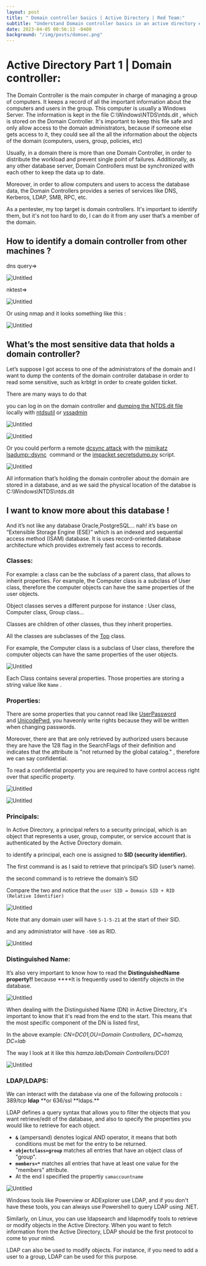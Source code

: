 ```yaml
---
layout: post
title: " Domain controller basics | Active Directory | Red Team:"
subtitle: "Understand Domain controller basics in an active directory environment"
date: 2023-04-05 00:56:13 -0400
background: "/img/posts/domsec.png"
---
```


# Active Directory Part 1 | Domain controller:

The Domain Controller is the main computer in charge of managing a group of computers. It keeps a record of all the important information about the computers and users in the group. This computer is usually a Windows Server. The information is kept in the file C:\Windows\NTDS\ntds.dit , which is stored on the Domain Controller. It's important to keep this file safe and only allow access to the domain administrators, because if someone else gets access to it, they could see all the all the information about the objects of the domain (computers, users, group, policies, etc)

Usually, in a domain there is more than one Domain Controller, in order to distribute the workload and prevent single point of failures. Additionally, as any other database server, Domain Controllers must be synchronized with each other to keep the data up to date.

Moreover, in order to allow computers and users to access the database data, the Domain Controllers provides a series of services like DNS, Kerberos, LDAP, SMB, RPC, etc.

As a pentester, my top target is domain controllers. It's important to identify them, but it's not too hard to do, I can do it from any user that’s a member of the domain.

## How to identify a domain controller from other machines ?

dns query⇒

![Untitled](/img/posts/AD1/Untitled.png)

nktest⇒

![Untitled](/img/posts/AD1/Untitled%201.png)

Or using nmap and it looks something like this :

![Untitled](/img/posts/AD1/Untitled%202.png)

## What’s the most sensitive data that holds a domain controller?

Let’s suppose I got access to one of the administrators of the domain and I want to dump the contents of the domain controller database in order to read some sensitive, such as krbtgt in order to create golden ticket.

There are many ways to do that

you can log in on the domain controller and [dumping the NTDS.dit file](https://www.ired.team/offensive-security/credential-access-and-credential-dumping/ntds.dit-enumeration#no-credentials-ntdsutil) locally with [ntdsutil](<https://docs.microsoft.com/en-us/previous-versions/windows/it-pro/windows-server-2012-r2-and-2012/cc753343(v=ws.11)>) or [vssadmin](https://docs.microsoft.com/en-gb/windows-server/administration/windows-commands/vssadmin)

![Untitled](/img/posts/AD1/Untitled%203.png)

![Untitled](/img/posts/AD1/Untitled%204.png)

Or you could perform a remote [dcsync attack](https://adsecurity.org/?p=1729) with the [mimikatz lsadump::dsync](https://github.com/gentilkiwi/mimikatz/wiki/module-~-lsadump#dcsync)
 command or the [impacket secretsdump.py](https://github.com/SecureAuthCorp/impacket/blob/master/examples/secretsdump.py) script.

![Untitled](/img/posts/AD1/Untitled%205.png)

All information that’s holding the domain controller about the domain are stored in a database, and as we said the physical location of the databse is C:\Windows\NTDS\ntds.dit

## I want to know more about this database !

And it’s not like any database Oracle,PostgreSQL… nah! it’s base on “Extensible Storage Engine (ESE)” which is an indexed and sequential access method (ISAM) database. It is uses record-oriented database architecture which provides extremely fast access to records.

### Classes:

For example: a class can be the subclass of a parent class, that allows to inherit properties. For example, the Computer class is a subclass of User class, therefore the computer objects can have the same properties of the user objects.

Object classes serves a different purpose for instance : User class, Computer class, Group class…

Classes are children of other classes, thus they inherit properties.

All the classes are subclasses of the [Top](https://docs.microsoft.com/en-us/windows/win32/adschema/c-top) class.

For example, the Computer class is a subclass of User class, therefore the computer objects can have the same properties of the user objects.

![Untitled](/img/posts/AD1/Untitled%206.png)

Each Class contains several properties. Those properties are storing a string value like `Name` .

### Properties:

There are some properties that you cannot read like [UserPassword](https://docs.microsoft.com/en-us/openspecs/windows_protocols/ms-adts/f3adda9f-89e1-4340-a3f2-1f0a6249f1f8) and [UnicodePwd](https://docs.microsoft.com/en-us/openspecs/windows_protocols/ms-ada3/71e64720-be27-463f-9cc5-117f4bc849e1), you haveonly write rights because they will be written when changing passwords.

Moreover, there are that are only retrieved by authorized users because they are have the 128 flag in the SearchFlags of their definition and indicates that the attribute is "not returned by the global catalog." , therefore we can say confidential.

To read a confidential property you are required to have control access right over that specific property.

![Untitled](/img/posts/AD1/Untitled%207.png)

![Untitled](/img/posts/AD1/Untitled%208.png)

### Principals:

In Active Directory, a principal refers to a security principal, which is an object that represents a user, group, computer, or service account that is authenticated by the Active Directory domain.

to identify a principal, each one is assigned to **SID (security identifier).**

The first command is as I said to retrieve that principal’s SID (user’s name).

the second command is to retrieve the domain’s SID

Compare the two and notice that the `user SID = Domain SID + RID (Relative Identifier)`

![Untitled](/img/posts/AD1/Untitled%209.png)

Note that any domain user will have `S-1-5-21` at the start of their SID.

and any administrator will have `-500` as RID.

![Untitled](/img/posts/AD1/Untitled%2010.png)

### Distinguished Name:

It’s also very important to know how to read the **DistinguishedName property!!** because \*\*\*\*It is frequently used to identify objects in the database.

![Untitled](/img/posts/AD1/Untitled%2011.png)

When dealing with the Distinguished Name (DN) in Active Directory, it's important to know that it's read from the end to the start. This means that the most specific component of the DN is listed first,

In the above example: _CN=DC01,OU=Domain Controllers, DC=hamza, DC=lab_

The way I look at it like this _hamza.lab/Domain Controllers/DC01_

![Untitled](/img/posts/AD1/Untitled%2012.png)

### LDAP/LDAPS:

We can interact with the database via one of the following protocols **:** 389/tcp **ldap** **or 636/ssl **ldaps.\*\*

LDAP defines a query syntax that allows you to filter the objects that you want retrieve/edit of the database, and also to specify the properties you would like to retrieve for each object.

- **`&`** (ampersand) denotes logical AND operator, it means that both conditions must be met for the entry to be returned.
- **`objectclass=group`** matches all entries that have an object class of "group".
- **`members=*`** matches all entries that have at least one value for the "members" attribute.
- At the end I specified the propertiy `samaccountname`

![Untitled](/img/posts/AD1/Untitled%2013.png)

Windows tools like Powerview or ADExplorer use LDAP, and if you don't have these tools, you can always use Powershell to query LDAP using .NET.

Similarly, on Linux, you can use ldapsearch and ldapmodify tools to retrieve or modify objects in the Active Directory. When you want to fetch information from the Active Directory, LDAP should be the first protocol to come to your mind.

LDAP can also be used to modify objects. For instance, if you need to add a user to a group, LDAP can be used for this purpose.
